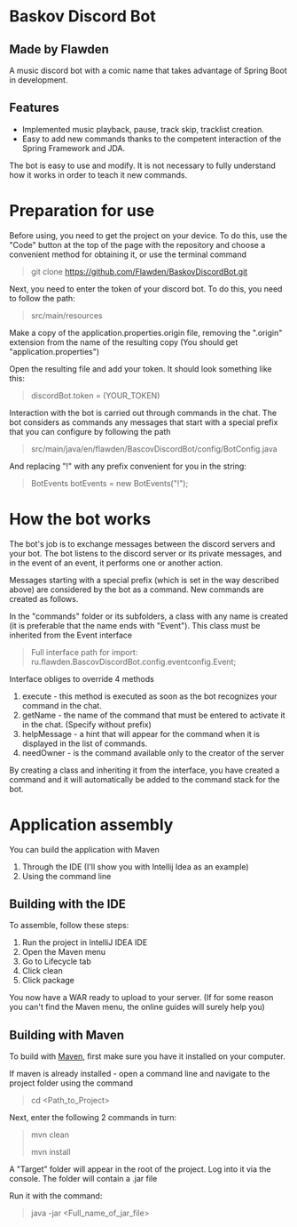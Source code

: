 # Baskov Discord Bot
## Made by Flawden

A music discord bot with a comic name that takes advantage of Spring Boot in development.

## Features

- Implemented music playback, pause, track skip, tracklist creation.
- Easy to add new commands thanks to the competent interaction of the Spring Framework and JDA.

The bot is easy to use and modify. It is not necessary to fully understand how it works in order to teach it new commands.

# Preparation for use

Before using, you need to get the project on your device. To do this, use the "Code" button at the top of the page with the repository and choose a convenient method for obtaining it, or use the terminal command

> git clone https://github.com/Flawden/BaskovDiscordBot.git

Next, you need to enter the token of your discord bot. To do this, you need to follow the path:

> src/main/resources

Make a copy of the application.properties.origin file, removing the ".origin" extension from the name of the resulting copy (You should get "application.properties")

Open the resulting file and add your token. It should look something like this:

> discordBot.token = (YOUR_TOKEN)

Interaction with the bot is carried out through commands in the chat. The bot considers as commands any messages that start with a special prefix that you can configure by following the path

> src/main/java/en/flawden/BascovDiscordBot/config/BotConfig.java

And replacing "!" with any prefix convenient for you in the string:

> BotEvents botEvents = new BotEvents("!");

# How the bot works

The bot's job is to exchange messages between the discord servers and your bot. The bot listens to the discord server or its private messages, and in the event of an event, it performs one or another action.

Messages starting with a special prefix (which is set in the way described above) are considered by the bot as a command. New commands are created as follows.

In the "commands" folder or its subfolders, a class with any name is created (it is preferable that the name ends with "Event"). This class must be inherited from the Event interface

> Full interface path for import: ru.flawden.BascovDiscordBot.config.eventconfig.Event;

Interface obliges to override 4 methods

1) execute - this method is executed as soon as the bot recognizes your command in the chat.
2) getName - the name of the command that must be entered to activate it in the chat. (Specify without prefix)
3) helpMessage - a hint that will appear for the command when it is displayed in the list of commands.
4) needOwner - is the command available only to the creator of the server

By creating a class and inheriting it from the interface, you have created a command and it will automatically be added to the command stack for the bot.

# Application assembly

You can build the application with Maven

1) Through the IDE (I'll show you with Intellij Idea as an example)
2) Using the command line

## Building with the IDE

To assemble, follow these steps:

1) Run the project in IntelliJ IDEA IDE
2) Open the Maven menu
3) Go to Lifecycle tab
4) Click clean
5) Click package

You now have a WAR ready to upload to your server.
(If for some reason you can't find the Maven menu, the online guides will surely help you)

## Building with Maven

To build with [Maven](https://maven.apache.org/), first make sure you have it installed on your computer.

If maven is already installed - open a command line and navigate to the project folder using the command
> cd <Path_to_Project>

Next, enter the following 2 commands in turn:
> mvn clean
> 
> mvn install

A "Target" folder will appear in the root of the project. Log into it via the console. The folder will contain a .jar file

Run it with the command:
>  java -jar <Full_name_of_jar_file>

